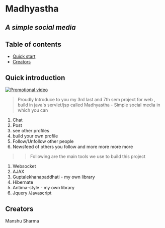 
# Madhyastha
## <i> A simple social media </i>


## Table of contents
- [Quick start](#quick-introduction)
- [Creators](#creators)



## Quick introduction

[![Promotional video](http://img.youtube.com/vi/ygern6pUeH0/0.jpg)](https://www.youtube.com/watch?v=ygern6pUeH0)
>Proudly  Introduce to you my 3rd last and 7th sem project for web , build in java's servlet/jsp    called Madhyastha - Simple social media in which you can

1. Chat 
2. Post
3. see other profiles 
4. build your own profile 
5. Follow/Unfollow other people
6. Newsfeed of others you follow  and more more more more 


>>Following are the main  tools we use to build this project
1. Websocket 
2. AJAX
3. Guptalekhanapaddhati - my own library
4. Hibernate
5. Antima-style -  my own library
6. Jquery /Javascript 



## Creators
Manshu Sharma


